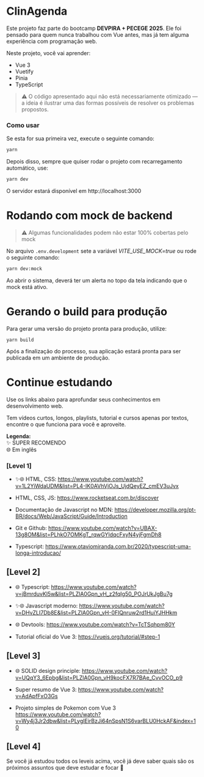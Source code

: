 # ClinAgenda

Este projeto faz parte do bootcamp **DEVPIRA + PECEGE 2025**. Ele foi pensado para quem nunca trabalhou com Vue antes, mas já tem alguma experiência com programação web.

Neste projeto, você vai aprender:

- Vue 3
- Vuetify
- Pinia
- TypeScript

> ⚠️ O código apresentado aqui não está necessariamente otimizado — a ideia é ilustrar uma das formas possíveis de resolver os problemas propostos.

### Como usar

Se esta for sua primeira vez, execute o seguinte comando:

```bash
yarn
```

Depois disso, sempre que quiser rodar o projeto com recarregamento automático, use:

```bash
yarn dev
```

O servidor estará disponível em http://localhost:3000

# Rodando com mock de backend

> ⚠️ Algumas funcionalidades podem não estar 100% cobertas pelo mock

No arquivo `.env.development` sete a variável _VITE_USE_MOCK=true_ ou rode o seguinte comando:

```bash
yarn dev:mock
```

Ao abrir o sistema, deverá ter um alerta no topo da tela indicando que o mock está ativo.

# Gerando o build para produção

Para gerar uma versão do projeto pronta para produção, utilize:

```
yarn build
```

Após a finalização do processo, sua aplicação estará pronta para ser publicada em um ambiente de produção.

# Continue estudando

Use os links abaixo para aprofundar seus conhecimentos em desenvolvimento web.

Tem vídeos curtos, longos, playlists, tutorial e cursos apenas por textos, encontre o que funciona para você e aproveite.

**Legenda:**  
✨ SUPER RECOMENDO  
🌐 Em inglês

### **[Level 1]**

- ✨🌐 HTML, CSS: https://www.youtube.com/watch?v=1L2YiWdaUDM&list=PL4-IK0AVhVjOJs_UjdQeyEZ_cmEV3uJvx

- HTML, CSS, JS: https://www.rocketseat.com.br/discover

- Documentação de Javascript no MDN: https://developer.mozilla.org/pt-BR/docs/Web/JavaScript/Guide/Introduction

- Git e Github: https://www.youtube.com/watch?v=UBAX-13g8OM&list=PLhkO7OMKgT_rqwGYldqcFxyN4yjFgmDh8

- Typescript: https://www.otaviomiranda.com.br/2020/typescript-uma-longa-introducao/

## **[Level 2]**

- 🌐 Typescript: https://www.youtube.com/watch?v=jBmrduvKl5w&list=PLZlA0Gpn_vH_z2fqIg50_POJrUkJgBu7g

- ✨🌐 Javascript moderno: https://www.youtube.com/watch?v=DHvZLI7Db8E&list=PLZlA0Gpn_vH-0FlQnruw2rd1HuiYJHHkm

- 🌐 Devtools: https://www.youtube.com/watch?v=TcTSqhpm80Y

- Tutorial oficial do Vue 3: https://vuejs.org/tutorial/#step-1

## **[Level 3]**

- 🌐 SOLID design principle: https://www.youtube.com/watch?v=UQqY3_6Epbg&list=PLZlA0Gpn_vH9kocFX7R7BAe_CvvOCO_p9

- Super resumo de Vue 3: https://www.youtube.com/watch?v=AdApfFxO3Gs

- Projeto simples de Pokemon com Vue 3 https://www.youtube.com/watch?v=Wy4j3Jr2dbw&list=PLygIEirBzJi64nSpsN1S6varBLU0HckAF&index=10

## **[Level 4]**

Se você já estudou todos os leveis acima, você já deve saber quais são os próximos assuntos que deve estudar e focar 💙

